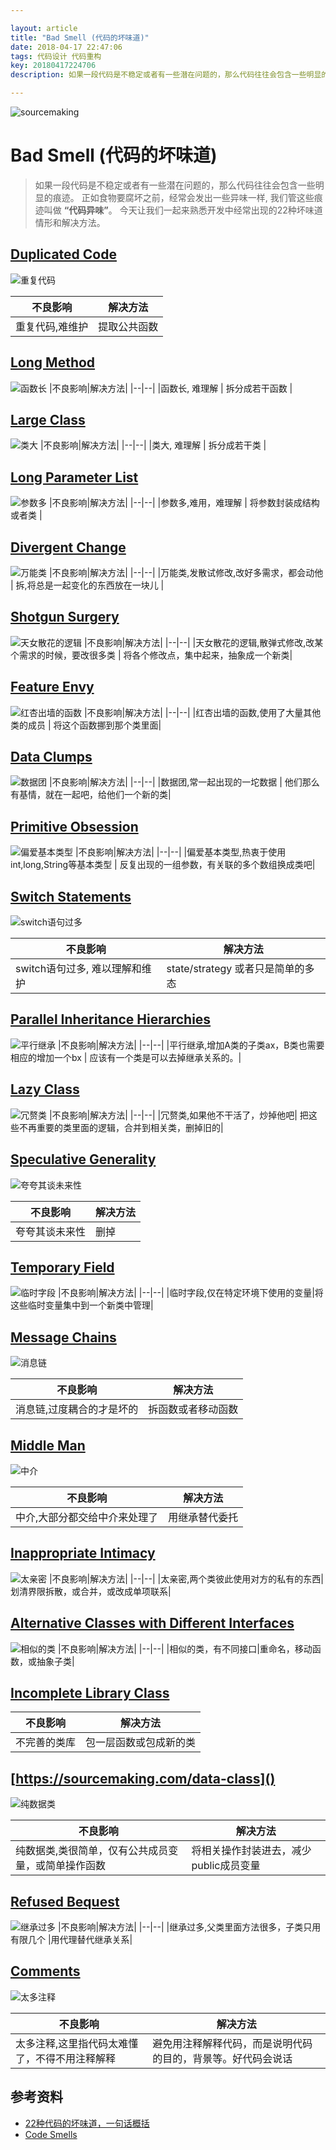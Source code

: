 ```yaml
---

layout: article
title: "Bad Smell (代码的坏味道)"
date: 2018-04-17 22:47:06
tags: 代码设计 代码重构
key: 20180417224706
description: 如果一段代码是不稳定或者有一些潜在问题的，那么代码往往会包含一些明显的痕迹。正如食物要腐坏之前，经常会发出一些异味一样, 我们管这些痕迹叫做 “代码异味”。今天让我们一起来熟悉开发中经常出现的22种坏味道情形和解决方法。

---
```


![sourcemaking](https://sourcemaking.com/images/content-public/logos/logo.png)

# Bad Smell (代码的坏味道)

> 如果一段代码是不稳定或者有一些潜在问题的，那么代码往往会包含一些明显的痕迹。
> 正如食物要腐坏之前，经常会发出一些异味一样, 我们管这些痕迹叫做 **“代码异味”**。
> 今天让我们一起来熟悉开发中经常出现的22种坏味道情形和解决方法。


## [Duplicated Code](https://sourcemaking.com/duplicate-code)

![重复代码](https://sourcemaking.com/images/refactoring-illustrations/duplicate-code-1.png)

|不良影响|解决方法|
|--|--|
|重复代码,难维护	| 提取公共函数 |

## [Long Method](https://sourcemaking.com/long-method)	
![函数长](https://sourcemaking.com/images/refactoring-illustrations/2x/long-method-1.png)
|不良影响|解决方法|
|--|--|
|函数长, 难理解	| 拆分成若干函数 |

## [Large Class](https://sourcemaking.com/large-class)	
![类大](https://sourcemaking.com/images/refactoring-illustrations/2x/large-class-1.png)
|不良影响|解决方法|
|--|--|
|类大, 难理解	| 拆分成若干类 |


## [Long Parameter List](https://sourcemaking.com/long-parameter-list)
![参数多](https://sourcemaking.com/images/refactoring-illustrations/2x/long-parameter-list-1.png)
|不良影响|解决方法|
|--|--|
|参数多,难用，难理解	| 将参数封装成结构或者类 |


## [Divergent Change](https://sourcemaking.com/divergent-change)
![万能类](https://sourcemaking.com/images/refactoring-illustrations/divergent-change-1.png)
|不良影响|解决方法|
|--|--|
|万能类,发散试修改,改好多需求，都会动他	| 拆,将总是一起变化的东西放在一块儿 |	


## [Shotgun Surgery](https://sourcemaking.com/shotgun-surgery)	
![天女散花的逻辑](https://sourcemaking.com/images/refactoring-illustrations/2x/shotgun-surgery-1.png)
|不良影响|解决方法|
|--|--|
|天女散花的逻辑,散弹式修改,改某个需求的时候，要改很多类	| 将各个修改点，集中起来，抽象成一个新类|	
	

## [Feature Envy](https://sourcemaking.com/feature-envy)	
![红杏出墙的函数](https://sourcemaking.com/images/refactoring-illustrations/2x/feature-envy-1.png)
|不良影响|解决方法|
|--|--|
|红杏出墙的函数,使用了大量其他类的成员	| 将这个函数挪到那个类里面|
	

## [Data Clumps](https://sourcemaking.com/data-clumps)	
![数据团](https://sourcemaking.com/images/refactoring-illustrations/data-clumps-1.png)
|不良影响|解决方法|
|--|--|
|数据团,常一起出现的一坨数据	| 他们那么有基情，就在一起吧，给他们一个新的类|
	
	

## [Primitive Obsession](https://sourcemaking.com/primitive-obsession)
![偏爱基本类型](https://sourcemaking.com/images/refactoring-illustrations/2x/primitive-obsession-1.png)
|不良影响|解决方法|
|--|--|
|偏爱基本类型,热衷于使用int,long,String等基本类型	| 反复出现的一组参数，有关联的多个数组换成类吧|

## [Switch Statements](https://sourcemaking.com/switch-statements)	
![switch语句过多](https://sourcemaking.com/images/refactoring-illustrations/switch-statements-1.png)

|不良影响|解决方法|
|--|--|
|	switch语句过多, 难以理解和维护	| state/strategy 或者只是简单的多态|

## [Parallel Inheritance Hierarchies](https://sourcemaking.com/parallel-inheritance-hierarchies)	
![平行继承](https://sourcemaking.com/images/refactoring-illustrations/parallel-inheritance-hierarchies-1.png)
|不良影响|解决方法|
|--|--|
|平行继承,增加A类的子类ax，B类也需要相应的增加一个bx		| 应该有一个类是可以去掉继承关系的。|


## [Lazy Class](https://sourcemaking.com/lazy-class)
![冗赘类](https://sourcemaking.com/images/refactoring-illustrations/lazy-class-1.png)
|不良影响|解决方法|
|--|--|
|冗赘类,如果他不干活了，炒掉他吧| 把这些不再重要的类里面的逻辑，合并到相关类，删掉旧的|	

## [Speculative Generality](https://sourcemaking.com/speculative-generality)

![夸夸其谈未来性](https://sourcemaking.com/images/refactoring-illustrations/speculative-generality-1.png)

|不良影响|解决方法|
|--|--|
|夸夸其谈未来性|删掉|

## [Temporary Field](https://sourcemaking.com/temporary-field)	
![临时字段](https://sourcemaking.com/images/refactoring-illustrations/temporary-field-1.png)
|不良影响|解决方法|
|--|--|
|临时字段,仅在特定环境下使用的变量|将这些临时变量集中到一个新类中管理|
	

## [Message Chains](https://sourcemaking.com/message-chains)	
![消息链](https://sourcemaking.com/images/refactoring-illustrations/2x/message-chains-1.png)

|不良影响|解决方法|
|--|--|
|消息链,过度耦合的才是坏的|拆函数或者移动函数|

## [Middle Man](https://sourcemaking.com/middle-man)	
![中介](https://sourcemaking.com/images/refactoring-illustrations/2x/middle-man-1.png)

|不良影响|解决方法|
|--|--|
|中介,大部分都交给中介来处理了|用继承替代委托|

## [Inappropriate Intimacy](https://sourcemaking.com/inappropriate-intimacy)	
![太亲密](https://sourcemaking.com/images/refactoring-illustrations/2x/inappropriate-intimacy-1.png)
|不良影响|解决方法|
|--|--|
|太亲密,两个类彼此使用对方的私有的东西|划清界限拆散，或合并，或改成单项联系|

## [Alternative Classes with Different Interfaces](https://sourcemaking.com/alternative-classes-with-different-interfaces)	
![相似的类](https://sourcemaking.com/images/refactoring-illustrations/alternative-classes-with-different-interfaces-1.png)
|不良影响|解决方法|
|--|--|
|相似的类，有不同接口|重命名，移动函数，或抽象子类|
## [Incomplete Library Class](https://sourcemaking.com/incomplete-library-class)	

|不良影响|解决方法|
|--|--|
|不完善的类库|包一层函数或包成新的类|
## [https://sourcemaking.com/data-class]()	
![纯数据类](https://sourcemaking.com/images/refactoring-illustrations/data-class-1.png)

|不良影响|解决方法|
|--|--|
|纯数据类,类很简单，仅有公共成员变量，或简单操作函数	|将相关操作封装进去，减少public成员变量|

## [Refused Bequest](https://sourcemaking.com/refused-bequest)	
![继承过多](https://sourcemaking.com/images/refactoring-illustrations/refused-bequest-1.png)
|不良影响|解决方法|
|--|--|
|继承过多,父类里面方法很多，子类只用有限几个	|用代理替代继承关系|

## [Comments](https://sourcemaking.com/comments)
![太多注释](https://sourcemaking.com/images/refactoring-illustrations/comments-1.png)
	

|不良影响|解决方法|
|--|--|
|太多注释,这里指代码太难懂了，不得不用注释解释 	|避免用注释解释代码，而是说明代码的目的，背景等。好代码会说话|


## 参考资料

-  [22种代码的坏味道，一句话概括](https://blog.csdn.net/windcao/article/details/25773219)
-  [Code Smells](https://sourcemaking.com/refactoring/smells) 